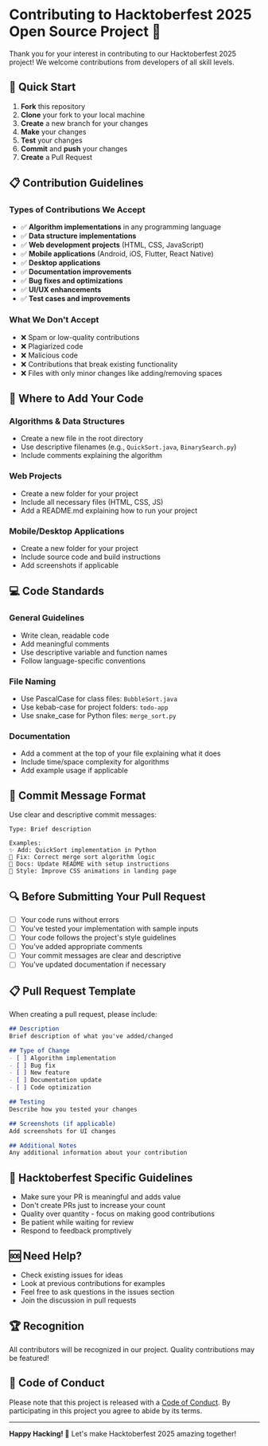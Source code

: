 # Contributing to Hacktoberfest 2025 Open Source Project 🎃

Thank you for your interest in contributing to our Hacktoberfest 2025 project! We welcome contributions from developers of all skill levels.

## 🚀 Quick Start

1. **Fork** this repository
2. **Clone** your fork to your local machine
3. **Create** a new branch for your changes
4. **Make** your changes
5. **Test** your changes
6. **Commit** and **push** your changes
7. **Create** a Pull Request

## 📋 Contribution Guidelines

### Types of Contributions We Accept

- ✅ **Algorithm implementations** in any programming language
- ✅ **Data structure implementations**
- ✅ **Web development projects** (HTML, CSS, JavaScript)
- ✅ **Mobile applications** (Android, iOS, Flutter, React Native)
- ✅ **Desktop applications**
- ✅ **Documentation improvements**
- ✅ **Bug fixes and optimizations**
- ✅ **UI/UX enhancements**
- ✅ **Test cases and improvements**

### What We Don't Accept

- ❌ Spam or low-quality contributions
- ❌ Plagiarized code
- ❌ Malicious code
- ❌ Contributions that break existing functionality
- ❌ Files with only minor changes like adding/removing spaces

## 📁 Where to Add Your Code

### Algorithms & Data Structures
- Create a new file in the root directory
- Use descriptive filenames (e.g., `QuickSort.java`, `BinarySearch.py`)
- Include comments explaining the algorithm

### Web Projects
- Create a new folder for your project
- Include all necessary files (HTML, CSS, JS)
- Add a README.md explaining how to run your project

### Mobile/Desktop Applications
- Create a new folder for your project
- Include source code and build instructions
- Add screenshots if applicable

## 💻 Code Standards

### General Guidelines
- Write clean, readable code
- Add meaningful comments
- Use descriptive variable and function names
- Follow language-specific conventions

### File Naming
- Use PascalCase for class files: `BubbleSort.java`
- Use kebab-case for project folders: `todo-app`
- Use snake_case for Python files: `merge_sort.py`

### Documentation
- Add a comment at the top of your file explaining what it does
- Include time/space complexity for algorithms
- Add example usage if applicable

## 📝 Commit Message Format

Use clear and descriptive commit messages:

```
Type: Brief description

Examples:
✨ Add: QuickSort implementation in Python
🐛 Fix: Correct merge sort algorithm logic
📝 Docs: Update README with setup instructions
🎨 Style: Improve CSS animations in landing page
```

## 🔍 Before Submitting Your Pull Request

- [ ] Your code runs without errors
- [ ] You've tested your implementation with sample inputs
- [ ] Your code follows the project's style guidelines
- [ ] You've added appropriate comments
- [ ] Your commit messages are clear and descriptive
- [ ] You've updated documentation if necessary

## 📋 Pull Request Template

When creating a pull request, please include:

```markdown
## Description
Brief description of what you've added/changed

## Type of Change
- [ ] Algorithm implementation
- [ ] Bug fix
- [ ] New feature
- [ ] Documentation update
- [ ] Code optimization

## Testing
Describe how you tested your changes

## Screenshots (if applicable)
Add screenshots for UI changes

## Additional Notes
Any additional information about your contribution
```

## 🎯 Hacktoberfest Specific Guidelines

- Make sure your PR is meaningful and adds value
- Don't create PRs just to increase your count
- Quality over quantity - focus on making good contributions
- Be patient while waiting for review
- Respond to feedback promptively

## 🆘 Need Help?

- Check existing issues for ideas
- Look at previous contributions for examples
- Feel free to ask questions in the issues section
- Join the discussion in pull requests

## 🏆 Recognition

All contributors will be recognized in our project. Quality contributions may be featured!

## 📜 Code of Conduct

Please note that this project is released with a [Code of Conduct](README.md#code-of-conduct). By participating in this project you agree to abide by its terms.

---

**Happy Hacking! 🚀** Let's make Hacktoberfest 2025 amazing together!
